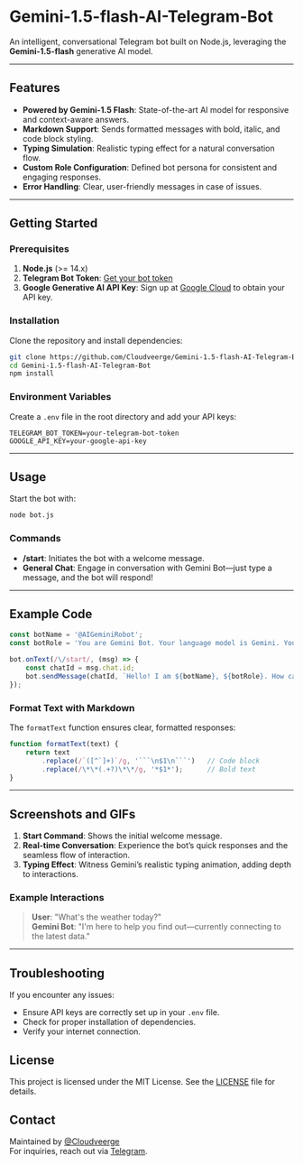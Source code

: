 # Gemini-1.5-flash-AI-Telegram-Bot
An intelligent, conversational Telegram bot built on Node.js, leveraging the **Gemini-1.5-flash** generative AI model.


---

## Features

- **Powered by Gemini-1.5 Flash**: State-of-the-art AI model for responsive and context-aware answers.
- **Markdown Support**: Sends formatted messages with bold, italic, and code block styling.
- **Typing Simulation**: Realistic typing effect for a natural conversation flow.
- **Custom Role Configuration**: Defined bot persona for consistent and engaging responses.
- **Error Handling**: Clear, user-friendly messages in case of issues.


---

## Getting Started

### Prerequisites
1. **Node.js** (>= 14.x)
2. **Telegram Bot Token**: [Get your bot token](https://core.telegram.org/bots#botfather)
3. **Google Generative AI API Key**: Sign up at [Google Cloud](https://cloud.google.com/) to obtain your API key.

### Installation

Clone the repository and install dependencies:

```bash
git clone https://github.com/Cloudveerge/Gemini-1.5-flash-AI-Telegram-Bot.git
cd Gemini-1.5-flash-AI-Telegram-Bot
npm install
```

### Environment Variables

Create a `.env` file in the root directory and add your API keys:

```env
TELEGRAM_BOT_TOKEN=your-telegram-bot-token
GOOGLE_API_KEY=your-google-api-key
```

---

## Usage

Start the bot with:

```bash
node bot.js
```

### Commands

- **/start**: Initiates the bot with a welcome message.
- **General Chat**: Engage in conversation with Gemini Bot—just type a message, and the bot will respond!


---

## Example Code

```javascript
const botName = '@AIGeminiRobot';
const botRole = 'You are Gemini Bot. Your language model is Gemini. Your developer is @Cloudverge. You should follow this role in every response.';

bot.onText(/\/start/, (msg) => {
    const chatId = msg.chat.id;
    bot.sendMessage(chatId, `Hello! I am ${botName}, ${botRole}. How can I assist you?`);
});
```

### Format Text with Markdown

The `formatText` function ensures clear, formatted responses:

```javascript
function formatText(text) {
    return text
        .replace(/`([^`]+)`/g, '```\n$1\n```')   // Code block
        .replace(/\*\*(.+?)\*\*/g, '*$1*');      // Bold text
}
```

---

## Screenshots and GIFs

1. **Start Command**: Shows the initial welcome message.
2. **Real-time Conversation**: Experience the bot’s quick responses and the seamless flow of interaction.
3. **Typing Effect**: Witness Gemini’s realistic typing animation, adding depth to interactions.

### Example Interactions

> **User**: "What's the weather today?"  
> **Gemini Bot**: "I'm here to help you find out—currently connecting to the latest data."


---

## Troubleshooting

If you encounter any issues:
- Ensure API keys are correctly set up in your `.env` file.
- Check for proper installation of dependencies.
- Verify your internet connection.

## License

This project is licensed under the MIT License. See the [LICENSE](LICENSE) file for details.

## Contact

Maintained by [@Cloudveerge](https://github.com/Cloudveerge)  
For inquiries, reach out via [Telegram](https://t.me/Cloudverge).
